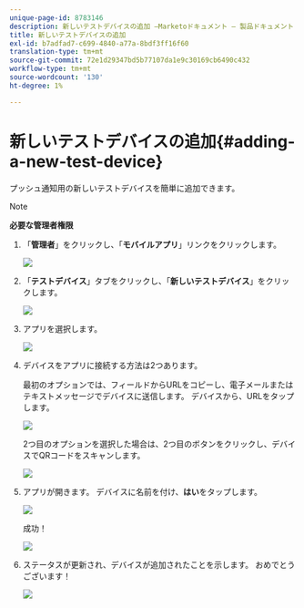 ```yaml
---
unique-page-id: 8783146
description: 新しいテストデバイスの追加 —Marketoドキュメント — 製品ドキュメント
title: 新しいテストデバイスの追加
exl-id: b7adfad7-c699-4840-a77a-8bdf3ff16f60
translation-type: tm+mt
source-git-commit: 72e1d29347bd5b77107da1e9c30169cb6490c432
workflow-type: tm+mt
source-wordcount: '130'
ht-degree: 1%

---
```


# 新しいテストデバイスの追加{#adding-a-new-test-device}

プッシュ通知用の新しいテストデバイスを簡単に追加できます。

>[!NOTE]
>
>**必要な管理者権限**

1. 「**管理者**」をクリックし、「**モバイルアプリ**」リンクをクリックします。

   ![](assets/image2015-7-9-14-3a33-3a12.png)

1. 「**テストデバイス**」タブをクリックし、「**新しいテストデバイス**」をクリックします。

   ![](assets/image2015-7-17-17-3a4-3a52.png)

1. アプリを選択します。

   ![](assets/image2015-7-17-17-3a6-3a4.png)

1. デバイスをアプリに接続する方法は2つあります。

   最初のオプションでは、フィールドからURLをコピーし、電子メールまたはテキストメッセージでデバイスに送信します。 デバイスから、URLをタップします。

   ![](assets/image2015-7-20-11-3a27-3a2.png)

   2つ目のオプションを選択した場合は、2つ目のボタンをクリックし、デバイスでQRコードをスキャンします。

   ![](assets/image2015-7-17-17-3a9-3a54.png)

1. アプリが開きます。 デバイスに名前を付け、**はい**&#x200B;をタップします。

   ![](assets/image2015-7-17-17-3a31-3a23.png)

   成功！

   ![](assets/image2015-7-17-17-3a33-3a5.png)

1. ステータスが更新され、デバイスが追加されたことを示します。 おめでとうございます！

   ![](assets/image2015-7-17-17-3a14-3a32.png)
